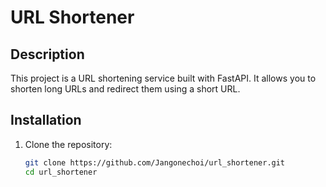 # URL Shortener

## Description

This project is a URL shortening service built with FastAPI. It allows you to shorten long URLs and redirect them using a short URL.

## Installation

1. Clone the repository:
   ```bash
   git clone https://github.com/Jangonechoi/url_shortener.git
   cd url_shortener